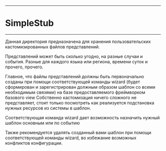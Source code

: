 ----------------------------
# SimpleStub

----------------------------
Данная директория предназначена для хранения 
пользовательских кастомизированных файлов представлений.

Представлений может быть сколько угодно, на разные случаи
 и события. Разные для каждого языка или региона, времени суток
и прочего, прочего.

Главное, что файлы представлений должны быть первоначально созданы 
при помощи соответствующей команды wizard (будет сформирован 
и зарегистрирован должным образом
шаблон со всеми необходимым связями) на базе предоставляемого фреймворком
базового view
Собственно кастомизация ничего сложного не представляет, стоит только
посмотреть как реализуется подстановка нужных ресурсов из системы в шаблон.

Соответствующая команда wizard дает возможность назначить нужный шаблон основным или по событию

Также рекомендуется удалять созданный вами шаблон при помощи соответствующей 
команды wizard, во избежание возможных конфликтов конфигурации.